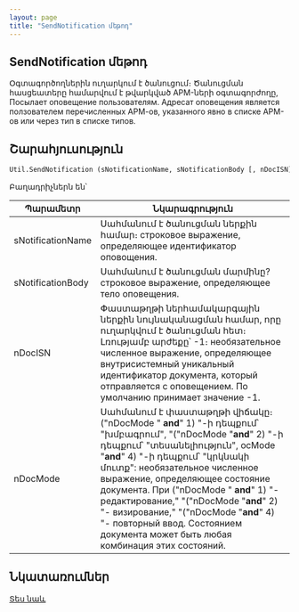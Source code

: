 ```yaml
---
layout: page
title: "SendNotification մեթոդ"
---
```


## SendNotification մեթոդ

Օգտագործողներին ուղարկում է ծանուցում։ Ծանուցման հասցեատերը համարվում է թվարկված АРМ-ների օգտագորժողը, 
Посылает оповещение пользователям. Адресат оповещения является ползователем перечисленных АРМ-ов, указанного явно в списке АРМ-ов или через тип в списке типов.



## Շարահյուսություն

```vb
Util.SendNotification (sNotificationName, sNotificationBody [, nDocISN] [, nDocMode])
```

Բաղադրիչներն են՝


| Պարամետր | Նկարագրություն |
|--|--|
| sNotificationName | Սահմանում է ծանուցման ներքին համար։ строковое выражение, определяющее идентификатор оповощения. |
| sNotificationBody | Սահմանում է ծանուցման մարմինը?строковое выражение, определяющее тело оповещения. |
| nDocISN | Փաստաթղթի ներհամակարգային ներքին նույնականացման համար, որը ուղարկվում է ծանուցման հետ։ Լռությամբ արժեքը՝ -1։ необязательное численное выражение, определяющее внутрисистемный уникальный идентификатор документа, который отправляется с оповещением. По умолчанию принимает значение -1. |
| nDocMode | Սահմանում է փաստաթղթի վիճակը։ ("nDocMode "<b> 	and</b>" 1) "-ի դեպքում՝ "խմբագրում", "("nDocMode "<b>and</b>" 2) "-ի դեպքում՝ "տեսանելիություն",  ocMode "<b>and</b>" 4) "-ի դեպքում՝ "կրկնակի մուտք":  необязательное численное выражение, определяющее состояние документа. При ("nDocMode "<b> 	and</b>" 1) "- редактирование," "("nDocMode "<b>and</b>" 2) "- визирование," "("nDocMode "<b>and</b>" 4) "- повторный ввод. Состоянием документа может быть любая комбинация этих состояний. |


## Նկատառումներ

[Տես նաև](../../Defs/notification.html)